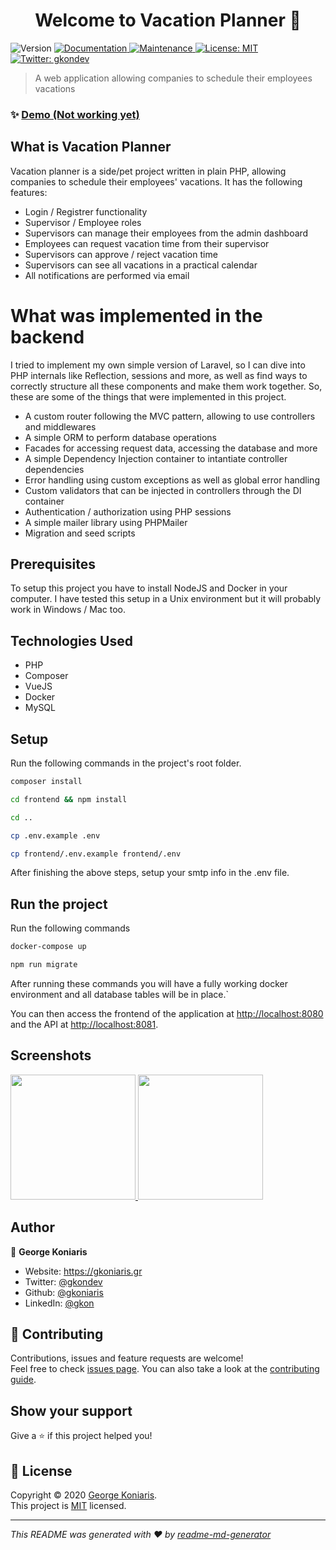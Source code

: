 <h1 align="center">Welcome to Vacation Planner 👋</h1>
<p>
  <img alt="Version" src="https://img.shields.io/badge/version-1.0.0-blue.svg?cacheSeconds=2592000" />
  <a href="https://github.com/gkoniaris/vacation-planner#readme" target="_blank">
    <img alt="Documentation" src="https://img.shields.io/badge/documentation-yes-brightgreen.svg" />
  </a>
  <a href="https://github.com/gkoniaris/vacation-planner/graphs/commit-activity" target="_blank">
    <img alt="Maintenance" src="https://img.shields.io/badge/Maintained%3F-yes-green.svg" />
  </a>
  <a href="#" target="_blank">
    <img alt="License: MIT" src="https://img.shields.io/badge/License-MIT-yellow.svg" />
  </a>
  <a href="https://twitter.com/gkondev" target="_blank">
    <img alt="Twitter: gkondev" src="https://img.shields.io/twitter/follow/gkondev.svg?style=social" />
  </a>
</p>

> A web application allowing companies to schedule their employees vacations

### ✨ [Demo (Not working yet)](https://gkoniaris.gr/vacation-planner)

## What is Vacation Planner

Vacation planner is a side/pet project written in plain PHP, allowing companies to schedule their employees' vacations. It has the following features:

- Login / Registrer functionality
- Supervisor / Employee roles
- Supervisors can manage their employees from the admin dashboard
- Employees can request vacation time from their supervisor
- Supervisors can approve / reject vacation time
- Supervisors can see all vacations in a practical calendar
- All notifications are performed via email

# What was implemented in the backend

I tried to implement my own simple version of Laravel, so I can dive into PHP internals like Reflection, sessions and more, as well as find ways to correctly structure all these components and make them work together. So, these are some of the things that were implemented in this project.

- A custom router following the MVC pattern, allowing to use controllers and middlewares
- A simple ORM to perform database operations
- Facades for accessing request data, accessing the database and more
- A simple Dependency Injection container to intantiate controller dependencies
- Error handling using custom exceptions as well as global error handling
- Custom validators that can be injected in controllers through the DI container
- Authentication / authorization using PHP sessions
- A simple mailer library using PHPMailer
- Migration and seed scripts

## Prerequisites

To setup this project you have to install NodeJS and Docker in your computer. I have tested this setup in a Unix environment but it will probably work in Windows / Mac too.

## Technologies Used

- PHP
- Composer
- VueJS
- Docker
- MySQL

## Setup

Run the following commands in the project's root folder.

```sh
composer install

cd frontend && npm install

cd ..

cp .env.example .env

cp frontend/.env.example frontend/.env
```

After finishing the above steps, setup your smtp info in the .env file.

## Run the project

Run the following commands

```sh
docker-compose up

npm run migrate
```

After running these commands you will have a fully working docker environment and all database tables will be in place.`

You can then access the frontend of the application at [http://localhost:8080](http://localhost:8080/) and the API at [http://localhost:8081](http://localhost:8081).

## Screenshots

<p align="left">
  <a href="https://github.com/gkoniaris/vacations-planner/blob/39668b3148b569a95d0880c488143342a5abfe54/screenshots/screenshot%201.PNG">
    <img src="https://github.com/gkoniaris/vacations-planner/blob/39668b3148b569a95d0880c488143342a5abfe54/screenshots/screenshot%201.PNG" height="auto" width="200" />
  </a>

  <a href="https://github.com/gkoniaris/vacations-planner/blob/0cafbcf4e5733dc7db82943d8f752760b05fb846/screenshots/screenshot%202.PNG">
    <img src="https://github.com/gkoniaris/vacations-planner/blob/0cafbcf4e5733dc7db82943d8f752760b05fb846/screenshots/screenshot%202.PNG" height="auto" width="200" />
  </a>
</p>

## Author

👤 **George Koniaris**

* Website: https://gkoniaris.gr
* Twitter: [@gkondev](https://twitter.com/gkondev)
* Github: [@gkoniaris](https://github.com/gkoniaris)
* LinkedIn: [@gkon](https://linkedin.com/in/gkon)

## 🤝 Contributing

Contributions, issues and feature requests are welcome!<br />Feel free to check [issues page](https://github.com/gkoniaris/vacation-planner/issues). You can also take a look at the [contributing guide](https://github.com/gkoniaris/vacation-planner/blob/master/CONTRIBUTING.md).

## Show your support

Give a ⭐️ if this project helped you!

## 📝 License

Copyright © 2020 [George Koniaris](https://github.com/gkoniaris).<br />
This project is [MIT](https://github.com/gkoniaris/vacation-planner/blob/master/LICENSE) licensed.

***
_This README was generated with ❤️ by [readme-md-generator](https://github.com/kefranabg/readme-md-generator)_